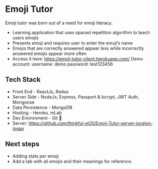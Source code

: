 
# Emoji Tutor
Emoji tutor was born out of a need for emoji literacy. 
- Learning application that uses spaced repetition algorithm to teach users emojis
- Presents emoji and requires user to enter the emoji’s name
- Emojis that are correctly answered appear less while incorrectly answered emojis appear more often
- Access it here: https://emoji-tutor-client.herokuapp.com/
Demo account:
username: demo 
password: test123456

## Tech Stack
- Front End - ReactJs, Redux
- Server Side - NodeJs, Express, Passport & bcrypt, JWT Auth, Mongoose 
- Data Persistence - MongoDB
- Hosting - Heroku, mLab
- Dev Environment -  Git 💖
- Server: https://github.com/thinkful-ei25/Emoji-Tutor-server-jocelyn-logan
## Next steps
- Adding stats per emoji
- Add a tab with all emojis and their meanings for reference. 
